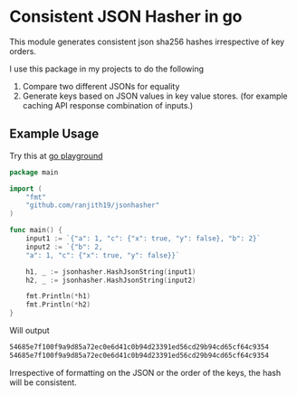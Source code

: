# Consistent JSON Hasher in go

This module generates consistent json sha256 hashes irrespective of key orders.

I use this package in my projects to do the following

1. Compare two different JSONs for equality
2. Generate keys based on JSON values in key value stores. (for example caching API response combination of inputs.)


## Example Usage

Try this at [go playground](https://play.golang.org/p/awmKpeeeqvS)

```go
package main

import (
    "fmt"
    "github.com/ranjith19/jsonhasher"
)

func main() {
    input1 := `{"a": 1, "c": {"x": true, "y": false}, "b": 2}`
    input2 := `{"b": 2, 
    "a": 1, "c": {"x": true, "y": false}}`

    h1, _ := jsonhasher.HashJsonString(input1)
    h2, _ := jsonhasher.HashJsonString(input2)

    fmt.Println(*h1)
    fmt.Println(*h2)
}
```

Will output

```txt
54685e7f100f9a9d85a72ec0e6d41c0b94d23391ed56cd29b94cd65cf64c9354
54685e7f100f9a9d85a72ec0e6d41c0b94d23391ed56cd29b94cd65cf64c9354
```

Irrespective of formatting on the JSON or the order of the keys, the hash will be consistent.
